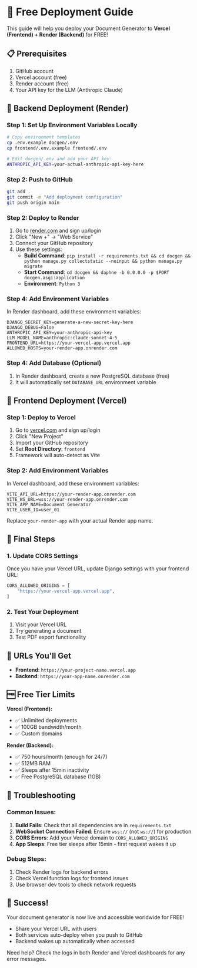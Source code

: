 # 🚀 Free Deployment Guide

This guide will help you deploy your Document Generator to **Vercel (Frontend) + Render (Backend)** for FREE!

## 📋 Prerequisites

1. GitHub account
2. Vercel account (free)
3. Render account (free)
4. Your API key for the LLM (Anthropic Claude)

## 🔧 Backend Deployment (Render)

### Step 1: Set Up Environment Variables Locally
```bash
# Copy environment templates
cp .env.example docgen/.env
cp frontend/.env.example frontend/.env

# Edit docgen/.env and add your API key:
ANTHROPIC_API_KEY=your-actual-anthropic-api-key-here
```

### Step 2: Push to GitHub
```bash
git add .
git commit -m "Add deployment configuration"
git push origin main
```

### Step 2: Deploy to Render
1. Go to [render.com](https://render.com) and sign up/login
2. Click "New +" → "Web Service"
3. Connect your GitHub repository
4. Use these settings:
   - **Build Command**: `pip install -r requirements.txt && cd docgen && python manage.py collectstatic --noinput && python manage.py migrate`
   - **Start Command**: `cd docgen && daphne -b 0.0.0.0 -p $PORT docgen.asgi:application`
   - **Environment**: `Python 3`

### Step 4: Add Environment Variables
In Render dashboard, add these environment variables:
```
DJANGO_SECRET_KEY=generate-a-new-secret-key-here
DJANGO_DEBUG=False
ANTHROPIC_API_KEY=your-anthropic-api-key
LLM_MODEL_NAME=anthropic:claude-sonnet-4-5
FRONTEND_URL=https://your-vercel-app.vercel.app
ALLOWED_HOSTS=your-render-app.onrender.com
```

### Step 4: Add Database (Optional)
1. In Render dashboard, create a new PostgreSQL database (free)
2. It will automatically set `DATABASE_URL` environment variable

## 🎨 Frontend Deployment (Vercel)

### Step 1: Deploy to Vercel
1. Go to [vercel.com](https://vercel.com) and sign up/login
2. Click "New Project"
3. Import your GitHub repository
4. Set **Root Directory**: `frontend`
5. Framework will auto-detect as Vite

### Step 2: Add Environment Variables
In Vercel dashboard, add these environment variables:
```
VITE_API_URL=https://your-render-app.onrender.com
VITE_WS_URL=wss://your-render-app.onrender.com
VITE_APP_NAME=Document Generator
VITE_USER_ID=user_01
```
Replace `your-render-app` with your actual Render app name.

## 🔗 Final Steps

### 1. Update CORS Settings
Once you have your Vercel URL, update Django settings with your frontend URL:
```python
CORS_ALLOWED_ORIGINS = [
    "https://your-vercel-app.vercel.app",
]
```

### 2. Test Your Deployment
1. Visit your Vercel URL
2. Try generating a document
3. Test PDF export functionality

## 🎯 URLs You'll Get

- **Frontend**: `https://your-project-name.vercel.app`
- **Backend**: `https://your-app-name.onrender.com`

## 🆓 Free Tier Limits

**Vercel (Frontend):**
- ✅ Unlimited deployments
- ✅ 100GB bandwidth/month
- ✅ Custom domains

**Render (Backend):**
- ✅ 750 hours/month (enough for 24/7)
- ✅ 512MB RAM
- ✅ Sleeps after 15min inactivity
- ✅ Free PostgreSQL database (1GB)

## 🔧 Troubleshooting

### Common Issues:

1. **Build Fails**: Check that all dependencies are in `requirements.txt`
2. **WebSocket Connection Failed**: Ensure `wss://` (not `ws://`) for production
3. **CORS Errors**: Add your Vercel domain to `CORS_ALLOWED_ORIGINS`
4. **App Sleeps**: Free tier sleeps after 15min - first request wakes it up

### Debug Steps:
1. Check Render logs for backend errors
2. Check Vercel function logs for frontend issues
3. Use browser dev tools to check network requests

## 🎉 Success!

Your document generator is now live and accessible worldwide for FREE! 

- Share your Vercel URL with users
- Both services auto-deploy when you push to GitHub
- Backend wakes up automatically when accessed

Need help? Check the logs in both Render and Vercel dashboards for any error messages.